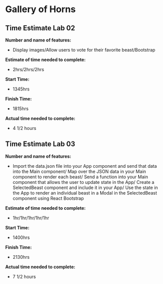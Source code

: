 # Gallery of Horns

## Time Estimate Lab 02

**Number and name of features:**

* Display images/Allow users to vote for their favorite beast/Bootstrap

**Estimate of time needed to complete:**

* 2hrs/2hrs/2hrs

**Start Time:**

* 1345hrs

**Finish Time:**

* 1815hrs

**Actual time needed to complete:**

* 4 1/2 hours

## Time Estimate Lab 03

**Number and name of features:**

* Import the data.json file into your App component and send that data into the Main component/
Map over the JSON data in your Main component to render each beast/
Send a function into your Main component that allows the user to update state in the App/
Create a SelectedBeast component and include it in your App/
Use the state in the App to render an individual beast in a Modal in the SelectedBeast component using React Bootstrap

**Estimate of time needed to complete:**

* 1hr/1hr/1hr/1hr/1hr

**Start Time:**

* 1400hrs

**Finish Time:**

* 2130hrs

**Actual time needed to complete:**

* 7 1/2 hours
